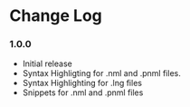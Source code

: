 # Change Log

### 1.0.0
- Initial release
- Syntax Highligting for .nml and .pnml files.
- Syntax Highlighting for .lng files
- Snippets for .nml and .pnml files
